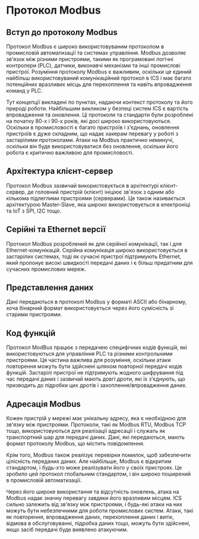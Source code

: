 # Протокол Modbus

## Вступ до протоколу Modbus

Протокол Modbus є широко використовуваним протоколом в промисловій автоматизації та системах управління. Modbus дозволяє зв'язок між різними пристроями, такими як програмовані логічні контролери (PLC), датчики, виконавчі механізми та інші промислові пристрої. Розуміння протоколу Modbus є важливим, оскільки це єдиний найбільш використовуваний комунікаційний протокол в ICS і має багато потенційних вразливих місць для перехоплення та навіть впровадження команд у PLC.

Тут концепції викладені по пунктах, надаючи контекст протоколу та його природі роботи. Найбільшим викликом у безпеці систем ICS є вартість впровадження та оновлення. Ці протоколи та стандарти були розроблені на початку 80-х і 90-х років, які досі широко використовуються. Оскільки в промисловості є багато пристроїв і з'єднань, оновлення пристроїв є дуже складним, що надає хакерам перевагу у роботі з застарілими протоколами. Атаки на Modbus практично неминучі, оскільки він буде використовуватися без оновлення, оскільки його робота є критично важливою для промисловості.

## Архітектура клієнт-сервер

Протокол Modbus зазвичай використовується в архітектурі клієнт-сервер, де головний пристрій (клієнт) ініціює зв'язок з одним або кількома підлеглими пристроями (серверами). Це також називається архітектурою Master-Slave, яка широко використовується в електроніці та IoT з SPI, I2C тощо.

## Серійні та Ethernet версії

Протокол Modbus розроблений як для серійної комунікації, так і для Ethernet-комунікацій. Серійна комунікація широко використовується в застарілих системах, тоді як сучасні пристрої підтримують Ethernet, який пропонує високі швидкості передачі даних і є більш придатним для сучасних промислових мереж.

## Представлення даних

Дані передаються в протоколі Modbus у форматі ASCII або бінарному, хоча бінарний формат використовується через його сумісність зі старими пристроями.

## Код функцій

Протокол ModBus працює з передачею специфічних кодів функцій, які використовуються для управління PLC та різними контрольними пристроями. Ця частина важлива для розуміння, оскільки атаки повторення можуть бути здійснені шляхом повторної передачі кодів функцій. Застарілі пристрої не підтримують жодного шифрування під час передачі даних і зазвичай мають довгі дроти, які їх з'єднують, що призводить до підробки цих дротів і захоплення/впровадження даних.

## Адресація Modbus

Кожен пристрій у мережі має унікальну адресу, яка є необхідною для зв'язку між пристроями. Протоколи, такі як Modbus RTU, Modbus TCP тощо, використовуються для реалізації адресації і служать як транспортний шар для передачі даних. Дані, які передаються, мають формат протоколу Modbus, що містить повідомлення.

Крім того, Modbus також реалізує перевірки помилок, щоб забезпечити цілісність переданих даних. Але найбільше, Modbus є відкритим стандартом, і будь-хто може реалізувати його у своїх пристроях. Це зробило цей протокол глобальним стандартом, і він широко поширений в промисловій автоматизації.

Через його широке використання та відсутність оновлень, атака на Modbus надає значну перевагу завдяки його вразливим місцям. ICS сильно залежить від зв'язку між пристроями, і будь-які атаки на них можуть бути небезпечними для роботи промислових систем. Атаки, такі як повторення, впровадження даних, перехоплення даних і витік, відмова в обслуговуванні, підробка даних тощо, можуть бути здійснені, якщо засіб передачі буде виявлено атакуючим.
